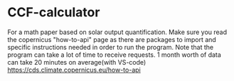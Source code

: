 # CCF-calculator
For a math paper based on solar output quantification.
Make sure you read the copernicus "how-to-api" page as there are packages to import and specific instructions needed in order to run the program.
Note that the program can take a lot of time to receive requests. 1 month worth of data can take 20 minutes on average(with VS-code)
https://cds.climate.copernicus.eu/how-to-api 
